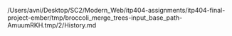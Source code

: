/Users/avni/Desktop/SC2/Modern_Web/itp404-assignments/itp404-final-project-ember/tmp/broccoli_merge_trees-input_base_path-AmuumRKH.tmp/2/History.md